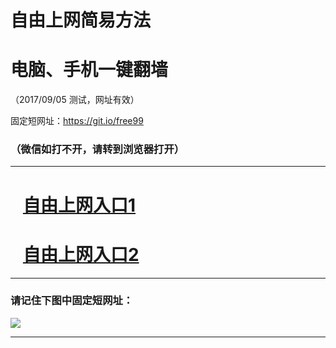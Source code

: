 ﻿# 自由上网简易方法

# 电脑、手机一键翻墙

（2017/09/05 测试，网址有效）

固定短网址：https://git.io/free99

### （微信如打不开，请转到浏览器打开）


***





# &nbsp;&nbsp; <a href="http://ft32608598.fwq-tz1001.xyz/fwqtz01.html?t=090500128054 " target="_blank">自由上网入口1</a>
# &nbsp;&nbsp; <a href="http://ft2046220867.fwq-tz1002.xyz/fwqtz02.html?t=090500122575 " target="_blank">自由上网入口2</a>
***

### 请记住下图中固定短网址：

<img src="https://s3-us-west-2.amazonaws.com/fwq-1001/yjfq-20170905okok.png" /> 


***

